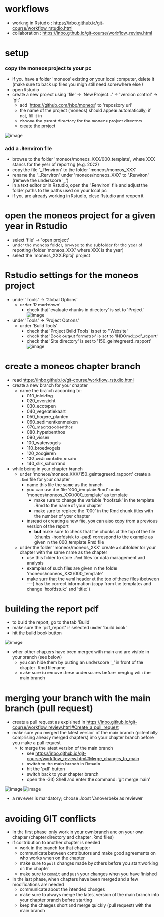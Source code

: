 # workflows

-   working in Rstudio : <https://inbo.github.io/git-course/workflow_rstudio.html>
-   collaboration : <https://inbo.github.io/git-course/workflow_review.html>

# setup

### copy the moneos project to your pc

-   if you have a folder 'moneos' existing on your local computer, delete it (make sure to back up files you migh still need somewhere else!)
-   open Rstudio
-   create a new project using 'file' -\> 'New Project...' -\> 'version control' -\> 'git'
    -   add '<https://github.com/inbo/moneos>' to 'repository url'
    -   the name of the project (moneos) should appear automatically; if not, fill it in
    -   choose the parent directory for the moneos project directory
    -   create the project

![image](https://user-images.githubusercontent.com/45075881/170995002-4847b3b7-d0c6-4aef-93c4-48b9470b032d.png)

### add a .Renviron file

-   browse to the folder 'moneos/moneos_XXX/000_template', where XXX stands for the year of reporting (e.g. 2022)
-   copy the file '\_.Renviron' to the folder 'moneos/moneos_XXX'
-   rename the '\_.Renviron' under 'moneos/moneos_XXX' to '.Renviron' (remove the underscore '\_')
-   in a text editor or in Rstudio, open the '.Renviron' file and adjust the folder paths to the paths used on your local pc
-   if you are already working in Rstudio, close Rstudio and reopen it

# open the moneos project for a given year in Rstudio

-   select 'file' -\> 'open project'
-   under the moneos folder, browse to the subfolder for the year of reporting (folder 'moneos_XXX' where XXX is the year)
-   select the 'moneos_XXX.Rproj' project

# Rstudio settings for the moneos project

-   under 'Tools' -\> 'Global Options'
    -   under 'R markdown'
        -   check that 'evaluate chunks in directory' is set to 'Project' ![image](https://user-images.githubusercontent.com/45075881/171018619-bb8a6a2e-67b7-4990-9ed0-42a6d004bdcd.png)
-   under 'Tools' -\> 'Project Options'
    -   under 'Build Tools'
        -   check that 'Project Build Tools' is set to ''Website'
        -   check that 'Book output format(s)' is set to 'INBOmd::pdf_report'
        -   check that 'Site directory' is set to '150_geintegreerd_rapport' ![image](https://user-images.githubusercontent.com/45075881/171019335-e213f765-ccab-43df-88bf-92f0ee053fe1.png)

# create a moneos chapter branch

-   read <https://inbo.github.io/git-course/workflow_rstudio.html>
-   create a new branch for your chapter
    -   name the branch according to:
        -   010_inleiding
        -   020_overzicht
        -   030_ecotopen
        -   040_vegetatiekaart
        -   050_hogere_planten
        -   060_sedimentkenmerken
        -   070_macrozoobenthos
        -   080_hyperbenthos
        -   090_vissen
        -   100_watervogels
        -   110_broedvogels
        -   120_zoogieren
        -   130_sedimentatie_erosie
        -   140_slik_schorrand
-   while being in your chapter branch
    -   under 'moneos/moneos_XXX/150_geintegreerd_rapport' create a `.Rmd` file for your chapter
        -   name this file the same as the branch
        -   you can use the file '000_template.Rmd' under 'moneos/moneos_XXX/000_template' as template
            -   make sure to change the variable 'hoofstuk' in the template .Rmd to the name of your chapter
            -   make sure to replace the '000' in the Rmd chunk titles with the number of your chapter
        -   instead of creating a new file, you can also copy from a previous version of the report
            -   **but** make sure to check that the chunks at the top of the file (chunks -hoofdstuk to -pad) correspond to the example as given in the 000_template.Rmd file
    -   under the folder 'moneos/moneos_XXX' create a subfolder for your chapter with the same name as the chapter
        -   use this folder to store `.Rmd` files for data management and analysis
        -   examples of such files are given in the folder 'moneos/moneos_XXX/000_template'
        -   make sure that the yaml header at the top of these files (between ---) has the correct information (copy from the templates and change 'hoofdstuk:' and 'title:')

# building the report pdf

-   to build the report, go to the tab 'Build'
-   make sure the 'pdf_report' is selected under 'build book'
-   hit the build book button

![image](https://user-images.githubusercontent.com/45075881/171016595-b1a3f3a1-d8b6-4d5b-80f7-9f787fcc9827.png)

-   when other chapters have been merged with main and are visible in your branch (see below)
    -   you can hide them by putting an underscore '\_' in front of the chapter .Rmd filename
    -   make sure to remove these underscores before merging with the main branch

# merging your branch with the main branch (pull request)

-   create a pull request as explained in <https://inbo.github.io/git-course/workflow_review.html#Create_a_pull_request>
-   make sure you merged the latest version of the main branch (potentially comprising already merged chapters) into your chapter branch before you make a pull request
    -   to merge the latest version of the main branch
        -   see <https://inbo.github.io/git-course/workflow_review.html#Merge_changes_to_main>
        -   switch to the main branch in Rstudio
        -   hit the 'pull' button
        -   switch back to your chapter branch
        -   open the (Git) Shell and enter the command: 'git merge main'

![image](https://user-images.githubusercontent.com/45075881/171647731-3d398ea2-6f20-4e03-8e40-3841f4e890b7.png) ![image](https://user-images.githubusercontent.com/45075881/171015844-d28f3385-cfef-4727-8457-dc000c56ce89.png)

-   a reviewer is mandatory; choose Joost Vanoverbeke as reviewer

# avoiding GIT conflicts

-   In the first phase, only work in your own branch and on your own chapter (chapter directory and chapter .Rmd files)
-   if contribution to another chapter is needed
    -   work in the branch for that chapter
    -   communicate between contributors and make good agreements on who works when on the chapter
    -   make sure to `pull` changes made by others before you start working on the chapter
    -   make sure to `commit` and `push` your changes when you have finished
-   In the last phase, when chapters have been merged and a few modifications are needed
    -   communicate about the intended changes
    -   make sure to always merge the latest version of the main branch into your chapter branch before starting
    -   keep the changes short and merge quickly (pull request) with the main branch
